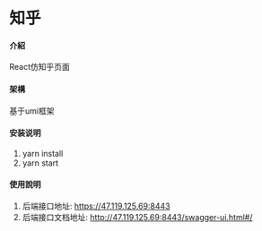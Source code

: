 <!--
 * @Description: 
 * @version: 1.0
 * @Author: 赵卓轩
 * @Date: 2021-12-10 00:49:54
 * @LastEditors: 赵卓轩
 * @LastEditTime: 2021-12-10 01:05:25
-->
# 知乎

#### 介紹
React仿知乎页面

#### 架構
基于umi框架

#### 安装说明
1. yarn install
2. yarn start

#### 使用說明

1.  后端接口地址: https://47.119.125.69:8443
2.  后端接口文档地址: http://47.119.125.69:8443/swagger-ui.html#/



